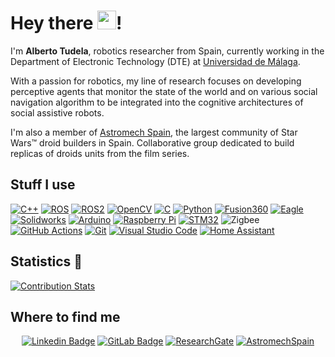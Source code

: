 # Hey there <img src="https://emojis.slackmojis.com/emojis/images/1531849430/4246/blob-sunglasses.gif?1531849430" width="30"/>!

I'm **Alberto Tudela**, robotics researcher from Spain, currently working in the Department of Electronic Technology (DTE) at [Universidad de Málaga](https://www.uma.es/).

With a passion for robotics, my line of research focuses on developing perceptive agents that monitor the state of the world and on various social navigation algorithm to be integrated into the cognitive architectures of social assistive robots.

I'm also a member of [Astromech Spain](https://www.astromechspain.com/), the largest community of Star Wars™ droid builders in Spain. Collaborative group dedicated to build replicas of droids units from the film series.

## Stuff I use
[![C++](https://img.shields.io/badge/c++-%2300599C.svg?style=flat-square&logo=c%2B%2B&logoColor=white)](https://en.cppreference.com/w/) [![ROS](https://img.shields.io/badge/-ROS-grey?style=flat-square&logo=ros&logoColor=white)](http://www.ros.org) [![ROS2](https://img.shields.io/badge/-ROS_2-3776AB?style=flat-square&logo=ros&logoColor=white)](https://docs.ros.org/) [![OpenCV](https://img.shields.io/badge/-OpenCV-%23white.svg?style=flat-square&logo=opencv&logoColor=white)](https://opencv.org/) [![C](https://img.shields.io/badge/c-%2300599C.svg?style=flat-square&logo=c&logoColor=white)]() [![Python](https://img.shields.io/badge/-Python-3776AB?style=flat-square&logo=python&logoColor=fff)](https://python.org) [![Fusion360](https://img.shields.io/badge/-Fusion_360-EF443B?style=flat-square&logo=autodesk&logoColor=white)](https://www.autodesk.com/products/fusion-360) [![Eagle](https://img.shields.io/badge/-Eagle-E97627?style=flat-square&logo=autodesk&logoColor=white)](https://www.autodesk.com/products/eagle) [![Solidworks](https://img.shields.io/badge/-Solidworks-C3002F?style=flat-square&logo=dassaultsystemes&logoColor=white)](https://www.solidworks.com/es) [![Arduino](https://img.shields.io/badge/-Arduino-00979D?style=flat-square&logo=arduino&logoColor=fff)](https://arduino.cc) [![Raspberry Pi](https://img.shields.io/badge/-Raspberry_Pi-A22846?style=flat-square&logo=raspberrypi&logoColor=fff)](https://raspberrypi.org) [![STM32](https://img.shields.io/badge/-STM32-03234B?style=flat-square&logo=stmicroelectronics&logoColor=white)](https://www.st.com) ![Zigbee](https://img.shields.io/badge/zigbee-%23EB0443.svg?style=flat-square&logo=zigbee&logoColor=white) [![GitHub Actions](https://img.shields.io/badge/-GitHub_Actions-2088FF?style=flat-square&logo=githubactions&logoColor=fff)](https://github.com/features/actions) [![Git](https://img.shields.io/badge/-Git-F05032?style=flat-square&logo=git&logoColor=fff)](http://git-scm.com) [![Visual Studio Code](https://img.shields.io/badge/-Visual_Studio_Code-007ACC?style=flat-square&logo=visualstudiocode&logoColor=fff)](https://code.visualstudio.com) [![Home Assistant](https://img.shields.io/badge/-Home_Assistant-41BDF5?style=flat-square&logo=homeassistant&logoColor=fff)](https://www.home-assistant.io)

## Statistics 🧐
[![Contribution Stats](https://github-contribution-stats.vercel.app/api/?username=ajtudela)](https://github.com/LordDashMe/github-contribution-stats/)

## Where to find me
<div align=center>

[![Linkedin Badge](https://img.shields.io/badge/-LinkedIn-blue?style=flat-square&logo=Linkedin&logoColor=white&link=http://linkedin.com/in/ajtudela)](http://linkedin.com/in/ajtudela) [![GitLab Badge](https://img.shields.io/badge/GitLab-%23181717.svg?style=flat-square&logo=GitLab&logoColor=white&link=http://gitlab.com/ajtudela)](http://gitlab.com/ajtudela) [![ResearchGate](https://img.shields.io/badge/ResearchGate-00CCBB?style=flat-square&logo=ResearchGate&logoColor=white&link=https://www.researchgate.net/profile/Alberto-Tudela-2)](https://www.researchgate.net/profile/Alberto-Tudela-2) [![AstromechSpain](https://img.shields.io/badge/AstromechSpain-black?style=flat-square&logoColor=white&link=https://www.astromechspain.com/droides/r2-d2-ajtudela/)](https://www.astromechspain.com/droides/r2-d2-ajtudela/)

